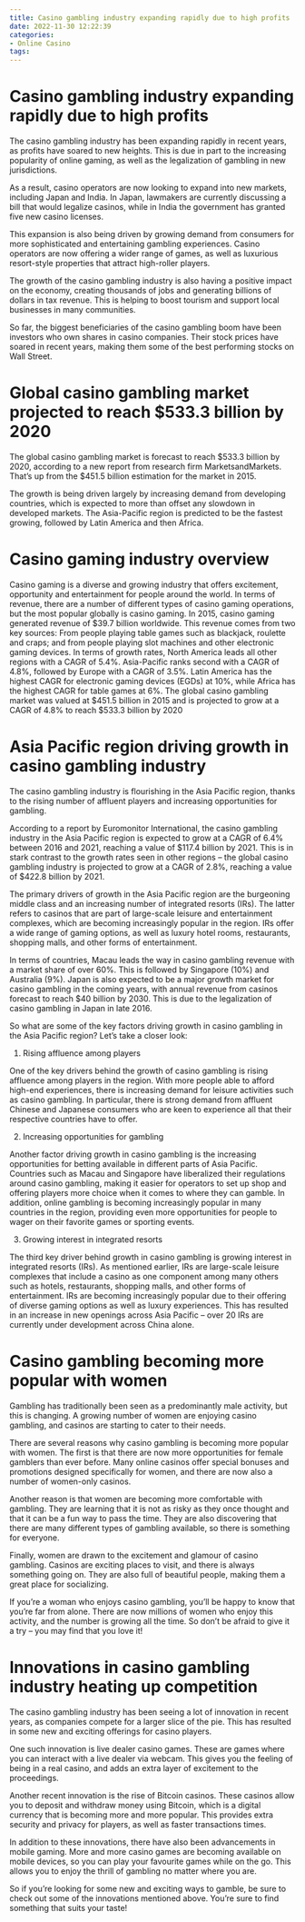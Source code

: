 ```yaml
---
title: Casino gambling industry expanding rapidly due to high profits
date: 2022-11-30 12:22:39
categories:
- Online Casino
tags:
---
```



#  Casino gambling industry expanding rapidly due to high profits

The casino gambling industry has been expanding rapidly in recent years, as profits have soared to new heights. This is due in part to the increasing popularity of online gaming, as well as the legalization of gambling in new jurisdictions.

As a result, casino operators are now looking to expand into new markets, including Japan and India. In Japan, lawmakers are currently discussing a bill that would legalize casinos, while in India the government has granted five new casino licenses.

This expansion is also being driven by growing demand from consumers for more sophisticated and entertaining gambling experiences. Casino operators are now offering a wider range of games, as well as luxurious resort-style properties that attract high-roller players.

The growth of the casino gambling industry is also having a positive impact on the economy, creating thousands of jobs and generating billions of dollars in tax revenue. This is helping to boost tourism and support local businesses in many communities.

So far, the biggest beneficiaries of the casino gambling boom have been investors who own shares in casino companies. Their stock prices have soared in recent years, making them some of the best performing stocks on Wall Street.

#  Global casino gambling market projected to reach $533.3 billion by 2020

The global casino gambling market is forecast to reach $533.3 billion by 2020, according to a new report from research firm MarketsandMarkets. That’s up from the $451.5 billion estimation for the market in 2015.

The growth is being driven largely by increasing demand from developing countries, which is expected to more than offset any slowdown in developed markets. The Asia-Pacific region is predicted to be the fastest growing, followed by Latin America and then Africa.

# Casino gaming industry overview
Casino gaming is a diverse and growing industry that offers excitement, opportunity and entertainment for people around the world. In terms of revenue, there are a number of different types of casino gaming operations, but the most popular globally is casino gaming. 
In 2015, casino gaming generated revenue of $39.7 billion worldwide. This revenue comes from two key sources: From people playing table games such as blackjack, roulette and craps; and from people playing slot machines and other electronic gaming devices.
In terms of growth rates, North America leads all other regions with a CAGR of 5.4%. Asia-Pacific ranks second with a CAGR of 4.8%, followed by Europe with a CAGR of 3.5%. 
Latin America has the highest CAGR for electronic gaming devices (EGDs) at 10%, while Africa has the highest CAGR for table games at 6%. 
The global casino gambling market was valued at $451.5 billion in 2015 and is projected to grow at a CAGR of 4.8% to reach $533.3 billion by 2020

#  Asia Pacific region driving growth in casino gambling industry

The casino gambling industry is flourishing in the Asia Pacific region, thanks to the rising number of affluent players and increasing opportunities for gambling.

According to a report by Euromonitor International, the casino gambling industry in the Asia Pacific region is expected to grow at a CAGR of 6.4% between 2016 and 2021, reaching a value of $117.4 billion by 2021. This is in stark contrast to the growth rates seen in other regions – the global casino gambling industry is projected to grow at a CAGR of 2.8%, reaching a value of $422.8 billion by 2021.

The primary drivers of growth in the Asia Pacific region are the burgeoning middle class and an increasing number of integrated resorts (IRs). The latter refers to casinos that are part of large-scale leisure and entertainment complexes, which are becoming increasingly popular in the region. IRs offer a wide range of gaming options, as well as luxury hotel rooms, restaurants, shopping malls, and other forms of entertainment.

In terms of countries, Macau leads the way in casino gambling revenue with a market share of over 60%. This is followed by Singapore (10%) and Australia (9%). Japan is also expected to be a major growth market for casino gambling in the coming years, with annual revenue from casinos forecast to reach $40 billion by 2030. This is due to the legalization of casino gambling in Japan in late 2016.

So what are some of the key factors driving growth in casino gambling in the Asia Pacific region? Let’s take a closer look:

1) Rising affluence among players

One of the key drivers behind the growth of casino gambling is rising affluence among players in the region. With more people able to afford high-end experiences, there is increasing demand for leisure activities such as casino gambling. In particular, there is strong demand from affluent Chinese and Japanese consumers who are keen to experience all that their respective countries have to offer.

2) Increasing opportunities for gambling

Another factor driving growth in casino gambling is the increasing opportunities for betting available in different parts of Asia Pacific. Countries such as Macau and Singapore have liberalized their regulations around casino gambling, making it easier for operators to set up shop and offering players more choice when it comes to where they can gamble. In addition, online gambling is becoming increasingly popular in many countries in the region, providing even more opportunities for people to wager on their favorite games or sporting events.

3) Growing interest in integrated resorts

The third key driver behind growth in casino gambling is growing interest in integrated resorts (IRs). As mentioned earlier, IRs are large-scale leisure complexes that include a casino as one component among many others such as hotels, restaurants, shopping malls, and other forms of entertainment. IRs are becoming increasingly popular due to their offering of diverse gaming options as well as luxury experiences. This has resulted in an increase in new openings across Asia Pacific – over 20 IRs are currently under development across China alone.

#  Casino gambling becoming more popular with women

Gambling has traditionally been seen as a predominantly male activity, but this is changing. A growing number of women are enjoying casino gambling, and casinos are starting to cater to their needs.

There are several reasons why casino gambling is becoming more popular with women. The first is that there are now more opportunities for female gamblers than ever before. Many online casinos offer special bonuses and promotions designed specifically for women, and there are now also a number of women-only casinos.

Another reason is that women are becoming more comfortable with gambling. They are learning that it is not as risky as they once thought and that it can be a fun way to pass the time. They are also discovering that there are many different types of gambling available, so there is something for everyone.

Finally, women are drawn to the excitement and glamour of casino gambling. Casinos are exciting places to visit, and there is always something going on. They are also full of beautiful people, making them a great place for socializing.

If you’re a woman who enjoys casino gambling, you’ll be happy to know that you’re far from alone. There are now millions of women who enjoy this activity, and the number is growing all the time. So don’t be afraid to give it a try – you may find that you love it!

#  Innovations in casino gambling industry heating up competition

The casino gambling industry has been seeing a lot of innovation in recent years, as companies compete for a larger slice of the pie. This has resulted in some new and exciting offerings for casino players.

One such innovation is live dealer casino games. These are games where you can interact with a live dealer via webcam. This gives you the feeling of being in a real casino, and adds an extra layer of excitement to the proceedings.

Another recent innovation is the rise of Bitcoin casinos. These casinos allow you to deposit and withdraw money using Bitcoin, which is a digital currency that is becoming more and more popular. This provides extra security and privacy for players, as well as faster transactions times.

In addition to these innovations, there have also been advancements in mobile gaming. More and more casino games are becoming available on mobile devices, so you can play your favourite games while on the go. This allows you to enjoy the thrill of gambling no matter where you are.

So if you’re looking for some new and exciting ways to gamble, be sure to check out some of the innovations mentioned above. You’re sure to find something that suits your taste!
